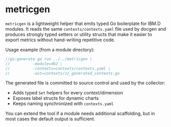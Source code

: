 # metricgen

`metricgen` is a lightweight helper that emits typed Go boilerplate for IBM.D modules. It reads the same `contexts/contexts.yaml` file used by docgen and produces strongly typed setters or utility structs that make it easier to export metrics without hand-writing repetitive code.

Usage example (from a module directory):

```go
//go:generate go run ../../metricgen \
//          -module=db2 \
//          -contexts=contexts/contexts.yaml \
//          -out=contexts/zz_generated_contexts.go
```

The generated file is committed to source control and used by the collector:

- Adds typed `Set` helpers for every context/dimension
- Exposes label structs for dynamic charts
- Keeps naming synchronized with `contexts.yaml`

You can extend the tool if a module needs additional scaffolding, but in most cases the default output is sufficient.
